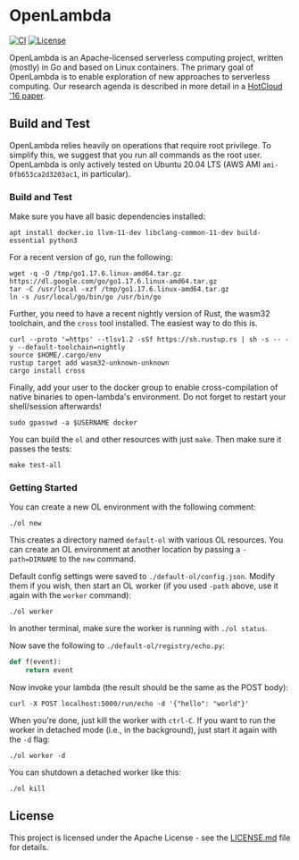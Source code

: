 # OpenLambda

[![CI](https://github.com/open-lambda/open-lambda/actions/workflows/ci.yml/badge.svg)](https://github.com/open-lambda/open-lambda/actions/workflows/ci.yml)
[![License](https://img.shields.io/badge/License-Apache_2.0-blue.svg)](https://opensource.org/licenses/Apache-2.0)

OpenLambda is an Apache-licensed serverless computing project, written (mostly) in Go and based on Linux containers.
The primary goal of OpenLambda is to enable exploration of new approaches to serverless computing.
Our research agenda is described in more detail in a [HotCloud '16 paper](https://www.usenix.org/system/files/conference/hotcloud16/hotcloud16_hendrickson.pdf).

## Build and Test

OpenLambda relies heavily on operations that require root privilege.
To simplify this, we suggest that you run all commands as the root user.
OpenLambda is only actively tested on Ubuntu 20.04 LTS (AWS AMI `ami-0fb653ca2d3203ac1`, in particular).

### Build and Test
Make sure you have all basic dependencies installed:
```
apt install docker.io llvm-11-dev libclang-common-11-dev build-essential python3
```

For a recent version of go, run the following:
```
wget -q -O /tmp/go1.17.6.linux-amd64.tar.gz https://dl.google.com/go/go1.17.6.linux-amd64.tar.gz
tar -C /usr/local -xzf /tmp/go1.17.6.linux-amd64.tar.gz
ln -s /usr/local/go/bin/go /usr/bin/go
```

Further, you need to have a recent nightly version of Rust, the wasm32 toolchain, and the `cross` tool installed. The easiest way to do this is.
```
curl --proto '=https' --tlsv1.2 -sSf https://sh.rustup.rs | sh -s -- -y --default-toolchain=nightly
source $HOME/.cargo/env
rustup target add wasm32-unknown-unknown
cargo install cross
```

Finally, add your user to the docker group to enable cross-compilation of native binaries to open-lambda's environment. Do not forget to restart your shell/session afterwards!
```
sudo gpasswd -a $USERNAME docker

```

You can build the `ol` and other resources with just `make`.
Then make sure it passes the tests:

```
make test-all
```

### Getting Started

You can create a new OL environment with the following comment:

```
./ol new
```

This creates a directory named `default-ol` with various OL resources.
You can create an OL environment at another location by passing a `-path=DIRNAME` to the `new` command.

Default config settings were saved to `./default-ol/config.json`.
Modify them if you wish, then start an OL worker (if you used `-path` above, use it again with the `worker` command):

```
./ol worker
```

In another terminal, make sure the worker is running with `./ol
status`.

Now save the following to `./default-ol/registry/echo.py`:

```python
def f(event):
    return event
```

Now invoke your lambda (the result should be the same as the POST body):

```
curl -X POST localhost:5000/run/echo -d '{"hello": "world"}'
```

When you're done, just kill the worker with `ctrl-C`.
If you want to run the worker in detached mode (i.e., in the background), just start it again with the `-d` flag:

```
./ol worker -d
```

You can shutdown a detached worker like this:

```
./ol kill
```

## License

This project is licensed under the Apache License - see the [LICENSE.md](LICENSE.md) file for details.
